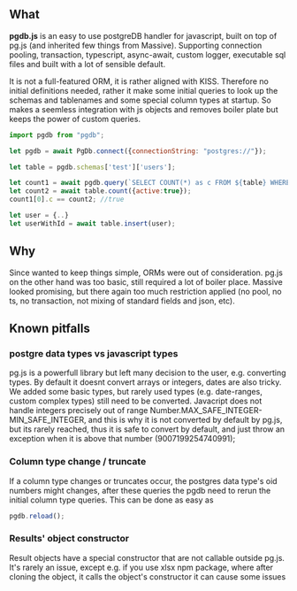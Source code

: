 ## What
**pgdb.js** is an easy to use postgreDB handler for javascript, built on top of pg.js 
(and inherited few things from Massive). Supporting connection pooling, transaction, 
typescript, async-await, custom logger, executable sql files and built with a lot of sensible default.

It is not a full-featured ORM, it is rather aligned with KISS. 
Therefore no initial definitions needed, rather it make some initial queries
to look up the schemas and tablenames and some special column types at startup.
So makes a seemless integration with js objects and removes boiler plate but keeps 
the power of custom queries.

```js
import pgdb from "pgdb";

let pgdb = await PgDb.connect({connectionString: "postgres://"});

let table = pgdb.schemas['test']['users'];

let count1 = await pgdb.query(`SELECT COUNT(*) as c FROM ${table} WHERE active=:active`, {active:true});
let count2 = await table.count({active:true});
count1[0].c == count2; //true

let user = {..}
let userWithId = await table.insert(user);
```

## Why
Since wanted to keep things simple, ORMs were out of consideration. pg.js on the other 
hand was too basic, still required a lot of boiler place. Massive looked promising, but
there again too much restriction applied (no pool, no ts, no transaction, not mixing of 
standard fields and json, etc).

## Known pitfalls
### postgre data types vs javascript types
pg.js is a powerfull library but left many decision to the user, e.g. converting types. 
By default it doesnt convert arrays or integers, dates are also tricky. We added some basic 
types, but rarely used types (e.g. date-ranges, custom complex types) still need to be converted.
Javacript does not handle integers precisely out of range Number.MAX_SAFE_INTEGER-MIN_SAFE_INTEGER,
and this is why it is not converted by default by pg.js, but its rarely reached,
thus it is safe to convert by default, and just throw an exception when it is above that number (9007199254740991); 

### Column type change / truncate
If a column type changes or truncates occur, the postgres data type's oid numbers might changes, after
these queries the pgdb need to rerun the initial column type queries. This can be done as easy as 
```js
pgdb.reload();
```

### Results' object constructor
Result objects have a special constructor that are not callable outside pg.js. 
It's rarely an issue, except e.g. if you use xlsx npm package, where after cloning 
the object, it calls the object's constructor it can cause some issues


